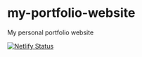 # my-portfolio-website
My personal portfolio website

[![Netlify Status](https://api.netlify.com/api/v1/badges/48301864-3363-4363-a45b-e9da7ab12e23/deploy-status)](https://app.netlify.com/sites/tonie/deploys)
